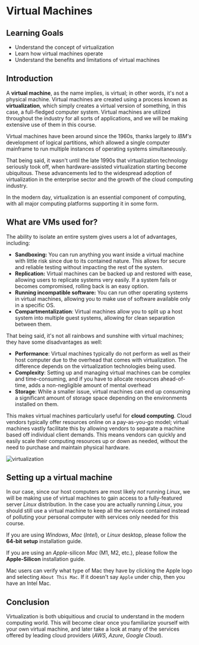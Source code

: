 # Virtual Machines

## Learning Goals

- Understand the concept of virtualization
- Learn how virtual machines operate
- Understand the benefits and limitations of virtual machines

## Introduction

A **virtual machine**, as the name implies, is virtual; in other words, it's not a physical machine. Virtual machines are created using a process known as **virtualization**, which simply creates a virtual version of something, in this case, a full-fledged computer system. Virtual machines are utilized throughout the industry for all sorts of applications, and we will be making extensive use of them in this course.

Virtual machines have been around since the 1960s, thanks largely to *IBM's* development of logical partitions, which allowed a single computer mainframe to run multiple instances of operating systems simultaneously. 

That being said, it wasn't until the late 1990s that virtualization technology seriously took off, when hardware-assisted virtualization starting become ubiquitous. These advancements led to the widespread adoption of virtualization in the enterprise sector and the growth of the cloud computing industry.

In the modern day, virtualization is an essential component of computing, with all major computing platforms supporting it in some form.

## What are VMs used for?

The ability to isolate an entire system gives users a lot of advantages, including:

- **Sandboxing:** You can run anything you want inside a virtual machine with little risk since due to its contained nature. This allows for secure and reliable testing without impacting the rest of the system.
- **Replication:** Virtual machines can be backed up and restored with ease, allowing users to replicate systems very easily. If a system fails or becomes compromised, rolling back is an easy option.
- **Running incompatible software:** You can run other operating systems in virtual machines, allowing you to make use of software available only in a specific OS.
- **Compartmentalization**: Virtual machines allow you to split up a host system into multiple guest systems, allowing for clean separation between them.

That being said, it's not all rainbows and sunshine with virtual machines; they have some disadvantages as well:

- **Performance**: Virtual machines typically do not perform as well as their host computer due to the overhead that comes with virtualization. The difference depends on the virtualization technologies being used.
- **Complexity**: Setting up and managing virtual machines can be complex and time-consuming, and if you have to allocate resources ahead-of-time, adds a non-negligible amount of mental overhead
- **Storage**: While a smaller issue, virtual machines can end up consuming a significant amount of storage space depending on the environments installed on them.

This makes virtual machines particularly useful for **cloud computing**. Cloud vendors typically offer resources online on a pay-as-you-go model; virtual machines vastly facilitate this by allowing vendors to separate a machine based off individual client demands. This means vendors can quickly and easily scale their computing resources up or down as needed, without the need to purchase and maintain physical hardware.

![virtualization](https://curriculum-content.s3.amazonaws.com/6685/devops-m0-virtual-machines/virtualization.png)

## Setting up a virtual machine

In our case, since our host computers are most likely *not* running *Linux*, we will be making use of virtual machines to gain access to a fully-featured server *Linux* distribution. In the case you are actually running *Linux*, you should still use a virtual machine to keep all the services contained instead of polluting your personal computer with services only needed for this course.

If you are using *Windows*, *Mac* (*Intel*), or *Linux* desktop, please follow the **64-bit setup** installation guide.

If you are using an *Apple*-silicon *Mac* (M1, M2, etc.), please follow the **Apple-Silicon** installation guide.

Mac users can verify what type of Mac they have by clicking the Apple logo and selecting `About This Mac`. If it doesn't say `Apple` under chip, then you have an Intel Mac.

## Conclusion

Virtualization is both ubiquitious and crucial to understand in the modern computing world. This will become clear once you familiarize yourself with your own virtual machine, and later take a look at many of the services offered by leading cloud providers (*AWS*, *Azure*, *Google Cloud*).
